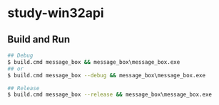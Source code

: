 # study-win32api

## Build and Run
```sh
## Debug
$ build.cmd message_box && message_box\message_box.exe
## or
$ build.cmd message_box --debug && message_box\message_box.exe

## Release
$ build.cmd message_box --release && message_box\message_box.exe
```
